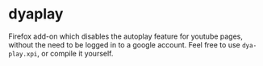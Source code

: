 # dyaplay
Firefox add-on which disables the autoplay feature for youtube pages, without the need to be logged in to a google account.
Feel free to use ```dya-play.xpi```, or compile it yourself.
